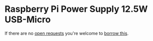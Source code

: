 # Raspberry Pi Power Supply 12.5W USB-Micro
If there are no [open requests](../../../../issues?q=is%3Aissue+is%3Aopen+%22Raspberry+Pi+Power+Supply+12.5W+USB-Micro%22) you're welcome to [borrow this](../../../../issues/new?title=Borrow+request+for+&body=1+piece+of+%5Bthis%5D%28..%2Fblob%2Fmain%2FParts%2FPower_Supplies%2FRaspberry_Pi_Power_Supply_12.5W_USB-Micro.md%29+for+~2+weeks.).
